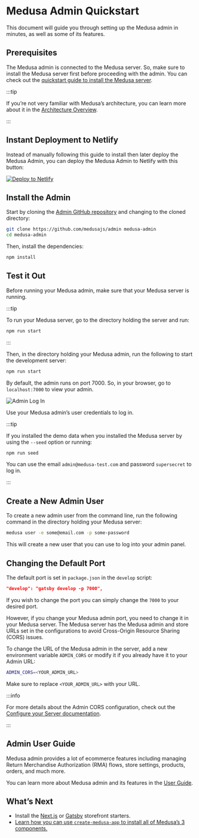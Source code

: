 # Medusa Admin Quickstart

This document will guide you through setting up the Medusa admin in minutes, as well as some of its features.

## Prerequisites

The Medusa admin is connected to the Medusa server. So, make sure to install the Medusa server first before proceeding with the admin. You can check out the [quickstart guide to install the Medusa server](../quickstart/quick-start).

:::tip

If you’re not very familiar with Medusa’s architecture, you can learn more about it in the [Architecture Overview](../introduction#architecture-overview).

:::

## Instant Deployment to Netlify

Instead of manually following this guide to install then later deploy the Medusa Admin, you can deploy the Medusa Admin to Netlify with this button:

<a href="https://app.netlify.com/start/deploy?repository=https://github.com/medusajs/admin" class="img-url">
  <img src="https://www.netlify.com/img/deploy/button.svg" alt="Deploy to Netlify" class="no-zoom-img" />
</a>

## Install the Admin

Start by cloning the [Admin GitHub repository](https://github.com/medusajs/admin) and changing to the cloned directory:

```bash
git clone https://github.com/medusajs/admin medusa-admin
cd medusa-admin
```

Then, install the dependencies:

```bash npm2yarn
npm install
```

## Test it Out

Before running your Medusa admin, make sure that your Medusa server is running.

:::tip

To run your Medusa server, go to the directory holding the server and run:

```bash npm2yarn noReport noHeader
npm run start
```

:::

Then, in the directory holding your Medusa admin, run the following to start the development server:

```bash npm2yarn
npm run start
```

By default, the admin runs on port 7000. So, in your browser, go to `localhost:7000` to view your admin.

![Admin Log In](https://res.cloudinary.com/dza7lstvk/image/upload/v1668001604/Medusa%20Docs/Screenshots/XYqMCo9_hq1fsv.png)

Use your Medusa admin’s user credentials to log in.

:::tip

If you installed the demo data when you installed the Medusa server by using the `--seed` option or running:

```bash npm2yarn noReport noHeader
npm run seed
```

You can use the email `admin@medusa-test.com` and password `supersecret` to log in.

:::

## Create a New Admin User

To create a new admin user from the command line, run the following command in the directory holding your Medusa server:

```bash
medusa user -e some@email.com -p some-password
```

This will create a new user that you can use to log into your admin panel.

## Changing the Default Port

The default port is set in `package.json` in the `develop` script:

```json
"develop": "gatsby develop -p 7000",
```

If you wish to change the port you can simply change the `7000` to your desired port.

However, if you change your Medusa admin port, you need to change it in your Medusa server. The Medusa server has the Medusa admin and store URLs set in the configurations to avoid Cross-Origin Resource Sharing (CORS) issues.

To change the URL of the Medusa admin in the server, add a new environment variable `ADMIN_CORS` or modify it if you already have it to your Admin URL:

```bash
ADMIN_CORS=<YOUR_ADMIN_URL>
```

Make sure to replace `<YOUR_ADMIN_URL>` with your URL.

:::info

For more details about the Admin CORS configuration, check out the [Configure your Server documentation](../usage/configurations.md#admin-cors).

:::

## Admin User Guide

Medusa admin provides a lot of ecommerce features including managing Return Merchandise Authorization (RMA) flows, store settings, products, orders, and much more.

You can learn more about Medusa admin and its features in the [User Guide](../user-guide/index.mdx).

## What’s Next

- Install the [Next.js](../starters/nextjs-medusa-starter.md) or [Gatsby](../starters/gatsby-medusa-starter.md) storefront starters.
- [Learn how you can use `create-medusa-app` to install all of Medusa’s 3 components.](../usage/create-medusa-app.mdx)
